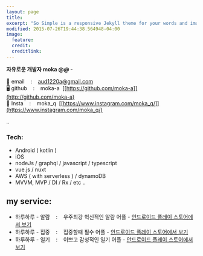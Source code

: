 ```yaml
---
layout: page
title:
excerpt: "So Simple is a responsive Jekyll theme for your words and images."
modified: 2015-07-26T19:44:38.564948-04:00
image:
  feature:
  credit:
  creditlink:
---
```


**자유로운 개발자 moka    @_@_ -**

💌 email &nbsp;&nbsp; : &nbsp;&nbsp; aud1220a@gmail.com<br>
🖥 github &nbsp;&nbsp; : &nbsp;&nbsp; moka-a&nbsp;&nbsp;[[https://github.com/moka-a]](http://github.com/moka-a)<br>
📸 Insta &nbsp;&nbsp; : &nbsp;&nbsp; moka_q&nbsp;&nbsp;[[https://www.instagram.com/moka_q/]](https://www.instagram.com/moka_q/)<br>

..


### Tech:

* Android ( kotlin ) 
* iOS 
* nodeJs / graphql / javascript / typescript
* vue.js / nuxt
* AWS ( with serverless ) / dynamoDB
* MVVM, MVP / DI / Rx / etc ..


## my service:

* 하루하루 - 알람 &nbsp;&nbsp; : &nbsp;&nbsp; 우주최강 혁신적인 알람 어플 - [안드로이드 플레이 스토어에서 보기](https://play.google.com/store/apps/details?id=io.moka.dayday_alrm)
* 하루하루 - 집중 &nbsp;&nbsp; : &nbsp;&nbsp; 집중할때 필수 어플 - [안드로이드 플레이 스토어에서 보기](https://play.google.com/store/apps/details?id=io.haruharu.pomodoro)
* 하루하루 - 일기 &nbsp;&nbsp; : &nbsp;&nbsp; 이쁘고 감성적인 일기 어플 - [안드로이드 플레이 스토어에서 보기](https://play.google.com/store/apps/details?id=io.moka.dayday_diary)


<!-- [^1]: Example: *domain.com/category-name/post-title* -->
